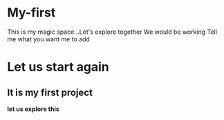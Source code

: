 # My-first
This is my magic space...Let's explore together
We would be working
Tell me what you want me to add
# Let us start again
## It is my first project
**let us explore this**
